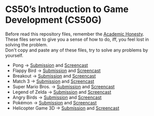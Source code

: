 # CS50’s Introduction to Game Development (CS50G)

Before read this repository files, remember the [Academic Honesty](https://cs50.harvard.edu/x/honesty/).\
These files serve to give you a sense of how to do, iff, you feel lost in solving the problem.\
Don't copy and paste any of these files, try to solve any problems by yourself.

* Pong → [Submission](pong) and [Screencast](https://youtu.be/F9rwGeborvk)
* Flappy Bird → [Submission](flappy) and [Screencast](https://youtu.be/1p5GHHTBeCg)
* Breakout → [Submission](breakout) and [Screencast](https://youtu.be/QTfDsc9HDQg)
* Match 3 → [Submission](match) and [Screencast](https://youtu.be/ym-81XbEGvI)
* Super Mario Bros. → [Submission](mario) and [Screencast](https://youtu.be/-XjsKqaI6XI)
* Legend of Zelda → [Submission](zelda) and [Screencast](https://youtu.be/YxZW-YbEQOE)
* Angry Birds → [Submission](angry) and [Screencast](https://youtu.be/ZurAjopNQNw)
* Pokémon → [Submission](pokemon) and [Screencast](https://youtu.be/TIT_d20pZuU)
* Helicopter Game 3D → [Submission](helicopter) and [Screencast](https://youtu.be/S29ZDYpxwDg)

